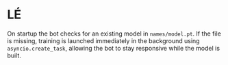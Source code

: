 # LÉ

On startup the bot checks for an existing model in `names/model.pt`. If the
file is missing, training is launched immediately in the background using
`asyncio.create_task`, allowing the bot to stay responsive while the model is
built.
